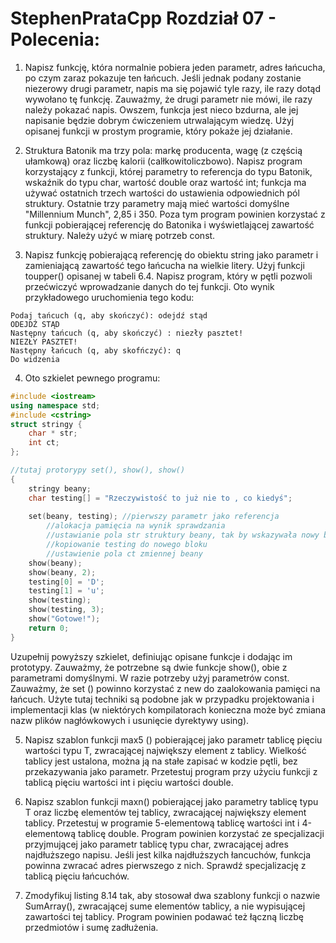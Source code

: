 # StephenPrataCpp Rozdział 07 - Polecenia: 

 
1. Napisz funkcję, która normalnie pobiera jeden parametr, adres łańcucha, po czym zaraz pokazuje
ten łańcuch. Jeśli jednak podany zostanie niezerowy drugi parametr, napis ma się pojawić tyle
razy, ile razy dotąd wywołano tę funkcję. Zauważmy, że drugi parametr nie mówi, ile razy należy
pokazać napis. Owszem, funkcja jest nieco bzdurna, ale jej napisanie będzie dobrym ćwiczeniem
utrwalającym wiedzę. Użyj opisanej funkcji w prostym programie, który pokaże jej działanie.

2. Struktura Batonik ma trzy pola: markę producenta, wagę (z częścią ułamkową) oraz liczbę kalorii
(calłkowitoliczbowo). Napisz program korzystający z funkcji, której parametry to referencja
do typu Batonik, wskaźnik do typu char, wartość double oraz wartość int; funkcja ma używać
ostatnich trzech wartości do ustawienia odpowiednich pól struktury. Ostatnie trzy parametry
mają mieć wartości domyślne "Millennium Munch", 2,85 i 350. Poza tym program powinien
korzystać z funkcji pobierającej referencję do Batonika i wyświetlającej zawartość struktury.
Należy użyć w miarę potrzeb const.

3. Napisz funkcję pobierającą referencję do obiektu string jako parametr i zamieniającą zawartość
tego łańcucha na wielkie litery. Użyj funkcji toupper() opisanej w tabeli 6.4. Napisz program,
który w pętli pozwoli przećwiczyć wprowadzanie danych do tej funkcji. Oto wynik przykładowego
uruchomienia tego kodu:
```
Podaj tańcuch (q, aby skończyć): odejdź stąd
ODEJDŹ STĄD
Następny tańcuch (q, aby skończyć) : niezły pasztet!
NIEZŁY PASZTET!
Następny łańcuch (q, aby skofńczyć): q
Do widzenia
```

4. Oto szkielet pewnego programu:

```c++
#include <iostream>
using namespace std;
#include <cstring>
struct stringy { 
	char * str;
	int ct;
};

//tutaj protorypy set(), show(), show()
{
	stringy beany;
	char testing[] = "Rzeczywistość to już nie to , co kiedyś";
	
	set(beany, testing); //pierwszy parametr jako referencja
		//alokacja pamięcia na wynik sprawdzania
		//ustawianie pola str struktury beany, tak by wskazywała nowy blok
		//kopiowanie testing do nowego bloku
		//ustawienie pola ct zmiennej beany
	show(beany);
	show(beany, 2);
	testing[0] = 'D';
	testing[1] = 'u';
	show(testing);
	show(testing, 3);
	show("Gotowe!");
	return 0;
}
```

Uzupełnij powyższy szkielet, definiując opisane funkcje i dodając im prototypy. Zauważmy,
że potrzebne są dwie funkcje show(), obie z parametrami domyślnymi. W razie potrzeby użyj
parametrów const. Zauważmy, że set () powinno korzystać z new do zaalokowania pamięci na
łańcuch. Użyte tutaj techniki są podobne jak w przypadku projektowania i implementacji klas
(w niektórych kompilatorach konieczna może być zmiana nazw plików nagłówkowych
i usunięcie dyrektywy using).

5. Napisz szablon funkcji max5 () pobierającej jako parametr tablicę pięciu wartości typu T, zwracającej
największy element z tablicy. Wielkość tablicy jest ustalona, można ją na stałe zapisać w kodzie
pętli, bez przekazywania jako parametr. Przetestuj program przy użyciu funkcji z tablicą pięciu
wartości int i pięciu wartości double.

6. Napisz szablon funkcji maxn() pobierającej jako parametry tablicę typu T oraz liczbę elementów
tej tablicy, zwracającej największy element tablicy. Przetestuj w programie 5-elementową tablicę
wartości int i 4-elementową tablicę double. Program powinien korzystać ze specjalizacji przyjmującej
jako parametr tablicę typu char, zwracającej adres najdłuższego napisu. Jeśli jest kilka najdłuższych
łancuchów, funkcja powinna zwracać adres pierwszego z nich. Sprawdź specjalizację z tablicą
pięciu łańcuchów.

7. Zmodyfikuj listing 8.14 tak, aby stosował dwa szablony funkcji o nazwie SumArray(), zwracającej
sume elementów tablicy, a nie wypisującej zawartości tej tablicy. Program powinien podawać też
łączną liczbę przedmiotów i sumę zadłużenia.


